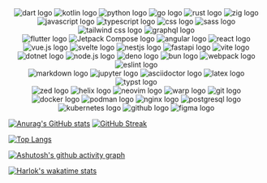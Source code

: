 <div align="center">
    <img src="https://img.shields.io/badge/-Dart-0175C2?style=flat&logo=dart&logoColor=white" alt="dart logo" />
    <img src="https://img.shields.io/badge/-Kotlin-7F52FF?style=flat&logo=kotlin&logoColor=white" alt="kotlin logo" />
    <img src="https://img.shields.io/badge/-Python-3776AB?style=flat&logo=python&logoColor=white" alt="python logo" />
    <img src="https://img.shields.io/badge/-Go-00ADD8?style=flat&logo=go&logoColor=white" alt="go logo" />
    <img src="https://img.shields.io/badge/-Rust-000000?style=flat&logo=rust&logoColor=white" alt="rust logo" />
    <img src="https://img.shields.io/badge/-Zig-F7A41D?style=flat&logo=zig&logoColor=white" alt="zig logo" />
    <img src="https://img.shields.io/badge/-JavaScript-F7DF1E?style=flat&logo=javascript&logoColor=white"
        alt="javascript logo" />
    <img src="https://img.shields.io/badge/-TypeScript-3178C6?style=flat&logo=typescript&logoColor=white"
        alt="typescript logo" />
    <img src="https://img.shields.io/badge/-CSS-663399?style=flat&logo=css&logoColor=white" alt="css logo" />
    <img src="https://img.shields.io/badge/-Sass-CC6699?style=flat&logo=sass&logoColor=white" alt="sass logo" />
    <img src="https://img.shields.io/badge/-Tailwind%20CSS-06B6D4?style=flat&logo=tailwindcss&logoColor=white" alt="tailwind css logo" />
    <img src="https://img.shields.io/badge/-Graphql-E10098?style=flat&logo=graphql&logoColor=white"
        alt="graphql logo" />
</div>
<div align="center">
    <img src="https://img.shields.io/badge/-Flutter-02569B?style=flat&logo=flutter&logoColor=white"
        alt="flutter logo" />
    <img src="https://img.shields.io/badge/-Jetpack%20Compose-4285F4?style=flat&logo=jetpackcompose&logoColor=white"
        alt="Jetpack Compose logo" />
    <img src="https://img.shields.io/badge/-Angular-0F0F11?style=flat&logo=angular&logoColor=white"
        alt="angular logo" />
    <img src="https://img.shields.io/badge/-React-61DAFB?style=flat&logo=react&logoColor=white" alt="react logo" />
    <img src="https://img.shields.io/badge/-Vue.js-4FC08D?style=flat&logo=vuedotjs&logoColor=white" alt="vue.js logo" />
    <img src="https://img.shields.io/badge/-Svelte-FF3E00?style=flat&logo=svelte&logoColor=white" alt="svelte logo" />
    <img src="https://img.shields.io/badge/-Nestjs-E0234E?style=flat&logo=nestjs&logoColor=white" alt="nestjs logo" />
    <img src="https://img.shields.io/badge/-Fastapi-009688?style=flat&logo=fastapi&logoColor=white" alt="fastapi logo" />
    <img src="https://img.shields.io/badge/-Vite-646CFF?style=flat&logo=vite&logoColor=white" alt="vite logo" />
    <img src="https://img.shields.io/badge/-Dotnet-512BD4?style=flat&logo=dotnet&logoColor=white" alt="dotnet logo" />
    <img src="https://img.shields.io/badge/-Node.js-5FA04E?style=flat&logo=Node.js&logoColor=white"
        alt="node.js logo" />
    <img src="https://img.shields.io/badge/-Deno-70FFAF?style=flat&logo=deno&logoColor=white" alt="deno logo" />
    <img src="https://img.shields.io/badge/-Bun-000000?style=flat&logo=bun&logoColor=white" alt="bun logo" />
    <img src="https://img.shields.io/badge/-Webpack-8DD6F9?style=flat&logo=webpack&logoColor=white"
        alt="webpack logo" />
    <img src="https://img.shields.io/badge/-ESLint-4B32C3?style=flat&logo=eslint" alt="eslint logo" />
</div>
<div align="center">
    <img src="https://img.shields.io/badge/-Markdown-000000?style=flat&logo=markdown&logoColor=white"
        alt="markdown logo" />
    <img src="https://img.shields.io/badge/-Jupyter-F37626?style=flat&logo=jupyter&logoColor=white"
        alt="jupyter logo" />
    <img src="https://img.shields.io/badge/-Asciidoctor-E40046?style=flat&logo=asciidoctor&logoColor=white"
        alt="asciidoctor logo" />
    <img src="https://img.shields.io/badge/-Latex-008080?style=flat&logo=latex&logoColor=white" alt="latex logo" />
    <img src="https://img.shields.io/badge/-Typst-239DAD?style=flat&logo=typst&logoColor=white" alt="typst logo" />
</div>
<div align="center">
    <img src="https://img.shields.io/badge/-Zed-084CCF?style=flat&logo=zedindustries&logoColor=white" alt="zed logo" />
    <img src="https://img.shields.io/badge/-Helix-281733?style=flat&logo=helix&logoColor=white" alt="helix logo" />
    <img src="https://img.shields.io/badge/-Neovim-57A143?style=flat&logo=neovim&logoColor=white" alt="neovim logo" />
    <img src="https://img.shields.io/badge/-Warp-01A4FF?style=flat&logo=warp&logoColor=white" alt="warp logo" />
    <img src="https://img.shields.io/badge/-Git-F05032?style=flat&logo=git&logoColor=white" alt="git logo" />
    <img src="https://img.shields.io/badge/-Docker-2496ED?style=flat&logo=docker&logoColor=white" alt="docker logo" />
    <img src="https://img.shields.io/badge/-Podman-892CA0?style=flat&logo=podman&logoColor=white" alt="podman logo" />
    <img src="https://img.shields.io/badge/-Nginx-009639?style=flat&logo=nginx&logoColor=white" alt="nginx logo" />
    <img src="https://img.shields.io/badge/-Postgresql-4169E1?style=flat&logo=postgresql&logoColor=white" alt="postgresql logo" />
    <img src="https://img.shields.io/badge/-Kubernetes-326CE5?style=flat&logo=kubernetes&logoColor=white"
        alt="kubernetes logo" />
    <img src="https://img.shields.io/badge/-Github-181717?style=flat&logo=github" alt="github logo" />
    <img src="https://img.shields.io/badge/-Figma-F24E1E?style=flat&logo=figma&logoColor=white" alt="figma logo" />
</div>

[![Anurag's GitHub stats](https://github-readme-stats.vercel.app/api?username=ShrimpBeta&show_icons=true&theme=buefy&border_radius=25&card_width=400&disable_animations=true)](https://github.com/anuraghazra/github-readme-stats) [![GitHub Streak](https://streak-stats.demolab.com?user=ShrimpBeta&border_radius=25&card_width=400)](https://git.io/streak-stats)

[![Top Langs](https://github-readme-stats.vercel.app/api/top-langs/?username=ShrimpBeta&layout=compact&border_radius=15)](https://github.com/anuraghazra/github-readme-stats)

[![Ashutosh's github activity graph](https://github-readme-activity-graph.vercel.app/graph?username=ShrimpBeta&theme=github-compact&radius=16)](https://github.com/ashutosh00710/github-readme-activity-graph)

[![Harlok's wakatime stats](https://github-readme-stats.vercel.app/api/wakatime?username=Shrimp)](https://github.com/anuraghazra/github-readme-stats)

<!--
**ShrimpBeta/ShrimpBeta** is a ✨ _special_ ✨ repository because its `README.md` (this file) appears on your GitHub profile.

Here are some ideas to get you started:

- 🔭 I’m currently working on ...
- 🌱 I’m currently learning ...
- 👯 I’m looking to collaborate on ...
- 🤔 I’m looking for help with ...
- 💬 Ask me about ...
- 📫 How to reach me: ...
- 😄 Pronouns: ...
- ⚡ Fun fact: ...
-->
